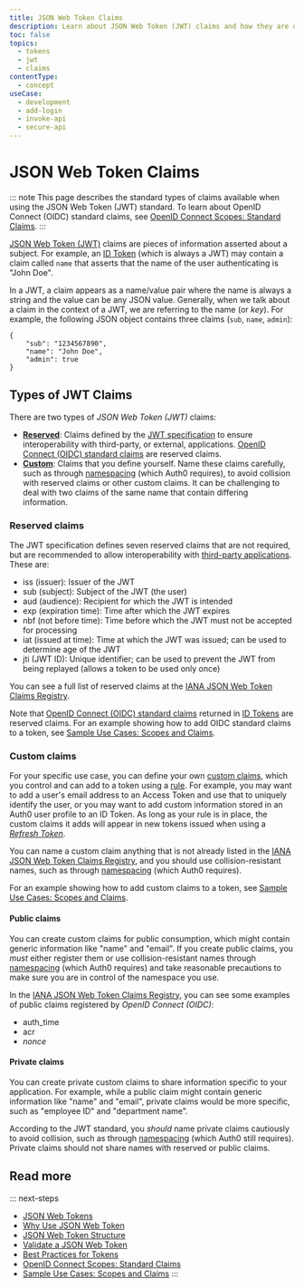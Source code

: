 ```yaml
---
title: JSON Web Token Claims
description: Learn about JSON Web Token (JWT) claims and how they are used in Auth0.
toc: false
topics:
  - tokens
  - jwt
  - claims
contentType:
  - concept
useCase:
  - development
  - add-login
  - invoke-api
  - secure-api
---
```

# JSON Web Token Claims

::: note
This page describes the standard types of claims available when using the JSON Web Token (JWT) standard. To learn about OpenID Connect (OIDC) standard claims, see [OpenID Connect Scopes: Standard Claims](/scopes/current/oidc-scopes#standard-claims).
:::

[JSON Web Token (JWT)](/jwt) claims are pieces of information asserted about a subject. For example, an [ID Token](/tokens/id-tokens) (which is always a JWT) may contain a claim called `name` that asserts that the name of the user authenticating is "John Doe".

In a JWT, a claim appears as a name/value pair where the name is always a string and the value can be any JSON value. Generally, when we talk about a claim in the context of a JWT, we are referring to the name (or *key*). For example, the following JSON object contains three claims (`sub`, `name`, `admin`):

```
{
    "sub": "1234567890",
    "name": "John Doe",
    "admin": true
}
```

## Types of JWT Claims

There are two types of <dfn data-key="json-web-token">JSON Web Token (JWT)</dfn> claims:

* **[Reserved](#reserved-claims)**: Claims defined by the [JWT specification](https://tools.ietf.org/html/rfc7519) to ensure interoperability with third-party, or external, applications. [OpenID Connect (OIDC) standard claims](/scopes/current/oidc-scopes#standard-claims) are reserved claims.
* **[Custom](#custom-claims)**: Claims that you define yourself. Name these claims carefully, such as through [namespacing](/tokens/concepts/claims-namespacing) (which Auth0 requires), to avoid collision with reserved claims or other custom claims. It can be challenging to deal with two claims of the same name that contain differing information.

### Reserved claims

The JWT specification defines seven reserved claims that are not required, but are recommended to allow interoperability with [third-party applications](/applications/concepts/app-types-first-third-party#third-party-applications). These are:

* iss (issuer): Issuer of the JWT
* sub (subject): Subject of the JWT (the user)
* aud (audience): Recipient for which the JWT is intended
* exp (expiration time): Time after which the JWT expires
* nbf (not before time): Time before which the JWT must not be accepted for processing
* iat (issued at time): Time at which the JWT was issued; can be used to determine age of the JWT
* jti (JWT ID): Unique identifier; can be used to prevent the JWT from being replayed (allows a token to be used only once)

You can see a full list of reserved claims at the [IANA JSON Web Token Claims Registry](https://www.iana.org/assignments/jwt/jwt.xhtml#claims). 

Note that [OpenID Connect (OIDC) standard claims](/scopes/current/oidc-scopes#standard-claims) returned in [ID Tokens](/tokens/id-tokens) are reserved claims. For an example showing how to add OIDC standard claims to a token, see [Sample Use Cases: Scopes and Claims](/scopes/current/sample-use-cases#authenticate-a-user-and-request-standard-claims).

### Custom claims

For your specific use case, you can define your own [custom claims](/tokens/jwt-claims#custom-claims), which you control and can add to a token using a [rule](/rules). For example, you may want to add a user's email address to an Access Token and use that to uniquely identify the user, or you may want to add custom information stored in an Auth0 user profile to an ID Token. As long as your rule is in place, the custom claims it adds will appear in new tokens issued when using a <dfn data-key="refresh-token">[Refresh Token](/tokens/refresh-token)</dfn>.

You can name a custom claim anything that is not already listed in the [IANA JSON Web Token Claims Registry](https://www.iana.org/assignments/jwt/jwt.xhtml#claims), and you should use collision-resistant names, such as through [namespacing](/tokens/concepts/claims-namespacing) (which Auth0 requires).

For an example showing how to add custom claims to a token, see [Sample Use Cases: Scopes and Claims](/scopes/current/sample-use-cases#add-custom-claims-to-a-token).

#### Public claims

You can create custom claims for public consumption, which might contain generic information like "name" and "email". If you create public claims, you *must* either register them or use collision-resistant names through [namespacing](/tokens/concepts/claims-namespacing) (which Auth0 requires) and take reasonable precautions to make sure you are in control of the namespace you use.

In the [IANA JSON Web Token Claims Registry](https://www.iana.org/assignments/jwt/jwt.xhtml#claims), you can see some examples of public claims registered by <dfn data-key="openid">OpenID Connect (OIDC)</dfn>: 

* auth_time
* acr
* <dfn data-key="nonce">nonce</dfn>

#### Private claims

You can create private custom claims to share information specific to your application. For example, while a public claim might contain generic information like "name" and "email", private claims would be more specific, such as "employee ID" and "department name".

According to the JWT standard, you *should* name private claims cautiously to avoid collision, such as through [namespacing](/tokens/concepts/claims-namespacing) (which Auth0 still requires). Private claims should not share names with reserved or public claims.

## Read more

::: next-steps
* [JSON Web Tokens](/jwt)
* [Why Use JSON Web Token](/tokens/concepts/why-use-jwt)
* [JSON Web Token Structure](/tokens/reference/jwt/jwt-structure)
* [Validate a JSON Web Token](/tokens/guides/jwt/validate-jwt)
* [Best Practices for Tokens](/tokens/concepts/token-best-practices)
* [OpenID Connect Scopes: Standard Claims](/docs/scopes/current/oidc-scopes#standard-claims)
* [Sample Use Cases: Scopes and Claims](/scopes/current/sample-use-cases#add-custom-claims-to-a-token)
:::

